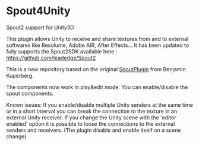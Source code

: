 # Spout4Unity
Spout2 support for Unity3D

This plugin allows Unity to receive and share textures from and to external softwares like Resolume, Adobe AIR, After Effects...
It has been updated to fully supports the Spout2SDK available here : https://github.com/leadedge/Spout2

This is a new repository based on the original <a href="https://github.com/benkuper/Unity-Plugins">SpoutPlugin</a> from Benjamin Kuperberg.

The components now work in play&edit mode. You can enable/disable the spout components.

Known issues: 
If you enable/disable multiple Unity senders at the same time or in a short interval you can break the connection to the texture in an external Unity receiver. 
If you change the Unity scene with the 'editor enabled' option it is possible to loose the connections to the external senders and receivers. (The plugin disable and enable itself on a scene change)
